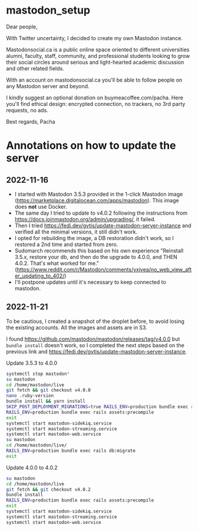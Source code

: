 # mastodon_setup

Dear people,

With Twitter uncertainty, I decided to create my own Mastodon instance.

Mastodonsocial.ca is a public online space oriented to different universities alumni, faculty, staff, community, and professional students looking to grow their social circles around serious and light-hearted academic discussion and other related fields.

With an account on mastodonsocial.ca you'll be able to follow people on any Mastodon server and beyond.

I kindly suggest an optional donation on buymeacoffee.com/pacha. Here you'll find ethical design: encrypted connection, no trackers, no 3rd party requests, no ads.

Best regards,
Pacha

# Annotations on how to update the server

## 2022-11-16

* I started with Mastodon 3.5.3 provided in the 1-click Mastodon image (https://marketplace.digitalocean.com/apps/mastodon). This image does **not** use Docker.
* The same day I tried to update to v4.0.2 following the instructions from https://docs.joinmastodon.org/admin/upgrading/, it failed.
* Then I tried https://fedi.dev/gytis/update-mastodon-server-instance and verified all the minimal versions, it still didn't work.
* I opted for rebuilding the image, a DB restoration didn't work, so I restored a 2nd time and started from zero.
* Sudomarch recommends this based on his own experience "Reinstall 3.5.x, restore your db, and then do the upgrade to 4.0.0, and THEN 4.0.2. That's what worked for me." (https://www.reddit.com/r/Mastodon/comments/yxjvea/no_web_view_after_updating_to_402/)
* I'll postpone updates until it's necessary to keep connected to mastodon.

## 2022-11-21

To be cautious, I created a snapshot of the droplet before, to avoid losing the existing accounts. All the images and assets are in S3.

I found https://github.com/mastodon/mastodon/releases/tag/v4.0.0 but `bundle install` doesn't work, so I completed the next steps based on the previous link and https://fedi.dev/gytis/update-mastodon-server-instance.

Update 3.5.3 to 4.0.0

```bash
systemctl stop mastodon*
su mastodon
cd /home/mastodon/live
git fetch && git checkout v4.0.0
nano .ruby-version
bundle install && yarn install
SKIP_POST_DEPLOYMENT_MIGRATIONS=true RAILS_ENV=production bundle exec rails db:migrate
RAILS_ENV=production bundle exec rails assets:precompile
exit
systemctl start mastodon-sidekiq.service 
systemctl start mastodon-streaming.service 
systemctl start mastodon-web.service
su mastodon
cd /home/mastodon/live/
RAILS_ENV=production bundle exec rails db:migrate
exit
```

Update 4.0.0 to 4.0.2

```bash
su mastodon
cd /home/mastodon/live
git fetch && git checkout v4.0.2
bundle install
RAILS_ENV=production bundle exec rails assets:precompile
exit
systemctl start mastodon-sidekiq.service 
systemctl start mastodon-streaming.service 
systemctl start mastodon-web.service
```
